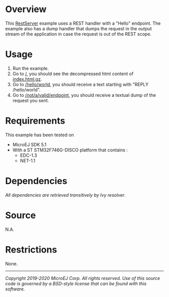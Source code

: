 # Overview

This [RestServer](src/java/com/microej/example/hoka/RestServer.java) example uses a REST handler with a "Hello" endpoint. The example also has a dump handler that dumps the request in the output stream of the application in case the request is out of the REST scope.

# Usage

1.  Run the example.
2.  Go to [/](http://localhost:8080/), you should see the decompressed html content of [index.html.gz](src/resources/hoka/index.html.gz).
3.  Go to [/hello/world](http://localhost:8080/hello/world), you should receive a text starting with \"REPLY /hello/world\".
4.  Go to [/not/a/valid/endpoint](http://localhost:8080/not/a/valid/endpoint), you should receive a textual dump of the request you sent.

# Requirements

This example has been tested on

- MicroEJ SDK 5.1
- With a ST STM32F746G-DISCO platform that contains :
    - EDC-1.3
    - NET-1.1

# Dependencies

*All dependencies are retrieved transitively by Ivy resolver*.

# Source

N.A.

# Restrictions

None.

---
_Copyright 2019-2020 MicroEJ Corp. All rights reserved._
_Use of this source code is governed by a BSD-style license that can be found with this software._